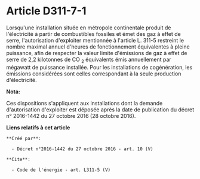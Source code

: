 # Article D311-7-1

Lorsqu'une installation située en métropole continentale produit de l'électricité à partir de combustibles fossiles et émet
des gaz à effet de serre, l'autorisation d'exploiter mentionnée à l'article L. 311-5 restreint le nombre maximal annuel
d'heures de fonctionnement équivalentes à pleine puissance, afin de respecter la valeur limite d'émissions de gaz à effet de
serre de 2,2 kilotonnes de CO
  <sub>2</sub> équivalents émis annuellement par mégawatt de puissance installée. Pour les installations de cogénération, les
émissions considérées sont celles correspondant à la seule production d'électricité.

**Nota:**

Ces dispositions s'appliquent aux installations dont la demande d'autorisation d'exploiter est déposée après la date de
publication du décret n° 2016-1442 du 27 octobre 2016 (28 octobre 2016).

**Liens relatifs à cet article**

	**Créé par**:

	  - Décret n°2016-1442 du 27 octobre 2016 - art. 10 (V)

	**Cite**:

	  - Code de l'énergie - art. L311-5 (V)
